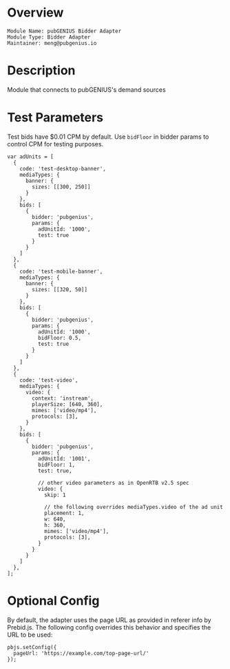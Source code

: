 # Overview

```
Module Name: pubGENIUS Bidder Adapter
Module Type: Bidder Adapter
Maintainer: meng@pubgenius.io
```

# Description

Module that connects to pubGENIUS's demand sources

# Test Parameters

Test bids have $0.01 CPM by default. Use `bidFloor` in bidder params to control CPM for testing purposes.

```
var adUnits = [
  {
    code: 'test-desktop-banner',
    mediaTypes: {
      banner: {
        sizes: [[300, 250]]
      }
    },
    bids: [
      {
        bidder: 'pubgenius',
        params: {
          adUnitId: '1000',
          test: true
        }
      }
    ]
  },
  {
    code: 'test-mobile-banner',
    mediaTypes: {
      banner: {
        sizes: [[320, 50]]
      }
    },
    bids: [
      {
        bidder: 'pubgenius',
        params: {
          adUnitId: '1000',
          bidFloor: 0.5,
          test: true
        }
      }
    ]
  },
  {
    code: 'test-video',
    mediaTypes: {
      video: {
        context: 'instream',
        playerSize: [640, 360],
        mimes: ['video/mp4'],
        protocols: [3],
      }
    },
    bids: [
      {
        bidder: 'pubgenius',
        params: {
          adUnitId: '1001',
          bidFloor: 1,
          test: true,

          // other video parameters as in OpenRTB v2.5 spec
          video: {
            skip: 1

            // the following overrides mediaTypes.video of the ad unit
            placement: 1,
            w: 640,
            h: 360,
            mimes: ['video/mp4'],
            protocols: [3],
          }
        }
      }
    ]
  },
];
```

# Optional Config

By default, the adapter uses the page URL as provided in referer info by Prebid.js.
The following config overrides this behavior and specifies the URL to be used:
```
pbjs.setConfig({
  pageUrl: 'https://example.com/top-page-url/'
});
```
